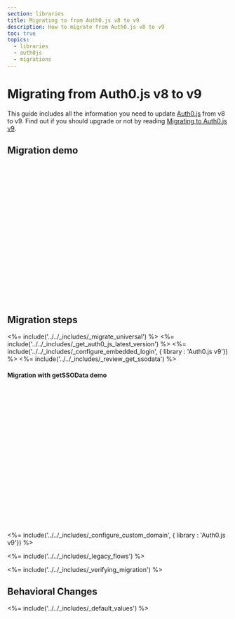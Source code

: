 ```yaml
---
section: libraries
title: Migrating to from Auth0.js v8 to v9
description: How to migrate from Auth0.js v8 to v9
toc: true
topics:
  - libraries
  - auth0js
  - migrations
---
```

# Migrating from Auth0.js v8 to v9

This guide includes all the information you need to update [Auth0.js](/libraries/auth0js) from v8 to v9. Find out if you should upgrade or not by reading [Migrating to Auth0.js v9](/libraries/auth0js/v9/migration-guide).

## Migration demo

<script src="https://fast.wistia.com/embed/medias/bxwxqkiopo.jsonp" async></script><script src="https://fast.wistia.com/assets/external/E-v1.js" async></script><div class="wistia_responsive_padding" style="padding:62.5% 0 0 0;position:relative;"><div class="wistia_responsive_wrapper" style="height:100%;left:0;position:absolute;top:0;width:100%;"><div class="wistia_embed wistia_async_bxwxqkiopo videoFoam=true" style="height:100%;width:100%">&nbsp;</div></div></div>

## Migration steps

<%= include('../../_includes/_migrate_universal') %>
<%= include('../../_includes/_get_auth0_js_latest_version') %>
<%= include('../../_includes/_configure_embedded_login', { library : 'Auth0.js v9'}) %>
<%= include('../../_includes/_review_get_ssodata') %>

#### Migration with getSSOData demo

<script src="https://fast.wistia.com/embed/medias/is2d4ocwwn.jsonp" async></script><script src="https://fast.wistia.com/assets/external/E-v1.js" async></script><div class="wistia_responsive_padding" style="padding:62.5% 0 0 0;position:relative;"><div class="wistia_responsive_wrapper" style="height:100%;left:0;position:absolute;top:0;width:100%;"><div class="wistia_embed wistia_async_is2d4ocwwn videoFoam=true" style="height:100%;width:100%">&nbsp;</div></div></div>

<%= include('../../_includes/_configure_custom_domain', { library : 'Auth0.js v9'}) %>

<%= include('../../_includes/_legacy_flows') %>

<%= include('../../_includes/_verifying_migration') %>

## Behavioral Changes

<%= include('../../_includes/_default_values') %>
